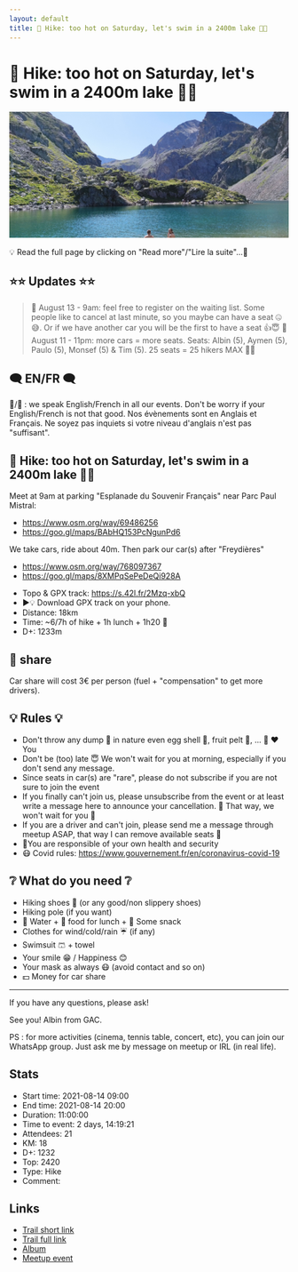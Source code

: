 ```yaml
---
layout: default
title: 🥾 Hike: too hot on Saturday, let's swim in a 2400m lake 🥶😱
---
```


# 🥾 Hike: too hot on Saturday, let's swim in a 2400m lake 🥶😱

![2021-08-14](../img/orig/2021-08-14.jpg)

💡 Read the full page by clicking on "Read more"/"Lire la suite"...💜

##  ⭐⭐ Updates ⭐⭐ 
> 📅 August 13 - 9am: feel free to register on the waiting list. Some people like to cancel at last minute, so you maybe can have a seat 🤐😅. Or if we have another car you will be the first to have a seat 👍😇
> 📅 August 11 - 11pm: more cars = more seats. Seats: Albin (5), Aymen (5), Paulo (5), Monsef (5) & Tim (5). 25 seats = 25 hikers MAX 🚶‍♂️

##  🗨️ EN/FR 🗨️ 
🦅/🐓 : we speak English/French in all our events. Don't be worry if your English/French is not that good. Nos évènements sont en Anglais et Français. Ne soyez pas inquiets si votre niveau d'anglais n'est pas "suffisant".

##  🥾 Hike: too hot on Saturday, let's swim in a 2400m lake 🥶😱 
Meet at 9am at parking "Esplanade du Souvenir Français" near Parc Paul Mistral:
- https://www.osm.org/way/69486256
- https://goo.gl/maps/BAbHQ153PcNgunPd6

We take cars, ride about 40m. Then park our car(s) after "Freydières"
- https://www.osm.org/way/768097367
- https://goo.gl/maps/8XMPqSePeDeQi928A

* Topo & GPX track: https://s.42l.fr/2Mzq-xbQ
* ▶💡 Download GPX track on your phone.
* Distance: 18km
* Time: ~6/7h of hike + 1h lunch + 1h20 🚗
* D+: 1233m

##  🚗 share 
Car share will cost 3€ per person (fuel + "compensation" to get more drivers).

##  💡 Rules 💡 
- Don't throw any dump 🚮 in nature even egg shell 🥚, fruit pelt 🍌, ... 🌳 ❤️ You
- Don't be (too) late 😇 We won't wait for you at morning, especially if you don't send any message.
- Since seats in car(s) are "rare", please do not subscribe if you are not sure to join the event
- If you finally can't join us, please unsubscribe from the event or at least write a message here to announce your cancellation. 💜 That way, we won't wait for you 💜
- If you are a driver and can't join, please send me a message through meetup ASAP, that way I can remove available seats 🚗
- 💟You are responsible of your own health and security
- 😷 Covid rules: https://www.gouvernement.fr/en/coronavirus-covid-19

##  ❔ What do you need ❔ 
- Hiking shoes 🥾 (or any good/non slippery shoes)
- Hiking pole (if you want)
- 🧃 Water + 🥕 food for lunch + 🍫 Some snack
- Clothes for wind/cold/rain ☔ (if any)
- Swimsuit 🩳 + towel
- Your smile 😁 / Happiness 😊
- Your mask as always 😷 (avoid contact and so on)
- 💵 Money for car share

-----------------------
If you have any questions, please ask!

See you! Albin from GAC.

PS : for more activities (cinema, tennis table, concert, etc), you can join our WhatsApp group. Just ask me by message on meetup or IRL (in real life).

## Stats

- Start time: 2021-08-14 09:00
- End time: 2021-08-14 20:00
- Duration: 11:00:00
- Time to event: 2 days, 14:19:21
- Attendees: 21
- KM: 18
- D+: 1232
- Top: 2420
- Type: Hike
- Comment: 

## Links

- [Trail short link](https://s.42l.fr/2Mzq-xbQ)
- [Trail full link]()
- [Album](https://binnette.github.io/GacImg2021/2021-08-14-🥾-Hike-too-hot-on-Saturday,-lets-swim-in-a-2400m-lake-🥶😱.html)
- [Meetup event](https://www.meetup.com/grenoble-adventure-club-english-french/events/280053697/)
